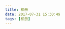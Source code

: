 ```yaml
---
title: 相册
date: 2017-07-31 15:30:49
tags: [相册]
---
```

<link type="text/css" href="/fancybox/jquery.fancybox.css" rel="stylesheet">
<div class="instagram">
<section class="archives album">
<ul class="img-box-ul"></ul>
</section>
</div>

<script src="/js/photo.js"></script>
